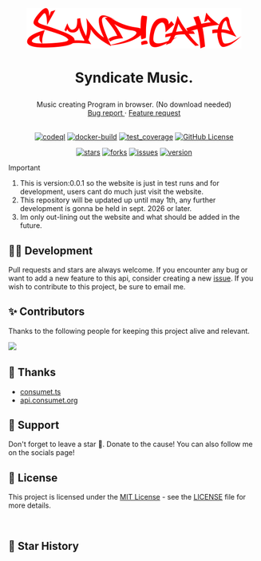 <p align="center">
    <a href="https://github.com/syndicatemusic/syndicatemusic.github.io">
        <img 
            src="https://github.com/iojuhiygtfyrdtefcgvh/syndicate/blob/main/images/title.png" 
            alt="aniwatch_logo" 
            decoding="async"
            fetchpriority="high"
        />
    </a>
</p>

# <p align="center">Syndicate Music.</p>

<div align="center">
    Music creating Program in browser. (No download needed)

  <br/>

  <div>
    <a 
      href="https://github.com/syndicatemusic/syndicatemusic.github.io/issues/new?assignees=ghoshRitesh12&labels=bug&template=bug-report.yml"
    > 
      Bug report
    </a>
    ·
    <a 
      href="https://github.com/syndicatemusic/syndicatemusic.github.io/issues/new?assignees=ghoshRitesh12&labels=enhancement&template=feature-request.md"
    >
      Feature request
    </a>
  </div>
</div>

<br/>

<div align="center">

[![codeql](https://github.com/syndicatemusic/syndicatemusic.github.io/actions/workflows/codeql-analysis.yml/badge.svg)](https://github.com/syndicatemusic/syndicatemusic.github.io/actions/workflows/codeql-analysis.yml)
[![docker-build](https://github.com/syndicatemusic/syndicatemusic.github.io/actions/workflows/docker-build.yml/badge.svg)](https://github.com/syndicatemusic/syndicatemusic.github.io/actions/workflows/docker-build.yml)
[![test_coverage](https://github.com/syndicatemusic/syndicatemusic.github.io/actions/workflows/test.yml/badge.svg)](https://github.com/syndicatemusic/syndicatemusic.github.io/actions/workflows/test.yml)
[![GitHub License](https://img.shields.io/github/license/syndicatemusic/syndicatemusic.github.io?logo=github&logoColor=%23959da5&labelColor=%23292e34&color=%2331c754)](https://github.com/syndicatemusic/syndicatemusic.github.io/blob/main/LICENSE)

</div>

<div align="center">

[![stars](https://img.shields.io/github/stars/syndicatemusic/syndicatemusic.github.io?style=social)](https://github.com/syndicatemusic/syndicatemusic.github.io/stargazers)
[![forks](https://img.shields.io/github/forks/syndicatemusic/syndicatemusic.github.io?style=social)](https://github.com/syndicatemusic/syndicatemusic.github.io/network/members)
[![issues](https://img.shields.io/github/issues/syndicatemusic/syndicatemusic.github.io?style=social&logo=github)](https://github.com/syndicatemusic/syndicatemusic.github.io/issues?q=is%3Aissue+is%3Aopen+)
[![version](https://img.shields.io/github/v/release/syndicatemusic/syndicatemusic.github.io?display_name=release&style=social&logo=github)](https://github.com/syndicatemusic/syndicatemusic.github.io/releases/latest)

</div>

> [!IMPORTANT]
>
> 1. This is version:0.0.1 so the website is just in test runs and for development, users cant do much just visit the website.
> 2. This repository will be updated up until may 1th, any further development is gonna be held in sept. 2026 or later.
> 3. Im only out-lining out the website and what should be added in the future.



## <span id="development">👨‍💻 Development</span>

Pull requests and stars are always welcome. If you encounter any bug or want to add a new feature to this api, consider creating a new [issue](https://github.com/syndicatemusic/syndicatemusic.github.io/issues). If you wish to contribute to this project, be sure to email me.

## <span id="contributors">✨ Contributors</span>

Thanks to the following people for keeping this project alive and relevant.

[![](https://contrib.rocks/image?repo=syndicatemusic/syndicatemusic.github.io)](https://github.com/syndicatemusic/syndicatemusic.github.io/graphs/contributors)

## <span id="thanks">🤝 Thanks</span>

- [consumet.ts](https://github.com/consumet/consumet.ts)
- [api.consumet.org](https://github.com/consumet/api.consumet.org)

## <span id="support">🙌 Support</span>

Don't forget to leave a star 🌟. Donate to the cause! You can also follow me on the socials page!

## <span id="license">📜 License</span>

This project is licensed under the [MIT License](https://opensource.org/license/mit/) - see the [LICENSE](https://github.com/syndicatemusic/syndicatemusic.github.io/blob/main/LICENSE) file for more details.

<br/>

## <span id="star-history">🌟 Star History</span>

<img
  id="star-history" 
  src="https://starchart.cc/syndicatemusic/syndicatemusic.github.io.svg?variant=adaptive"
  alt=""
/>
